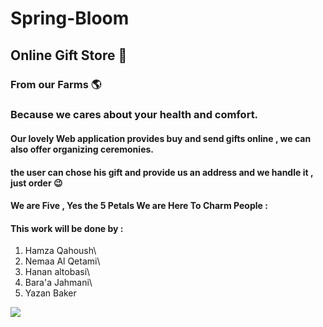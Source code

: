 # Spring-Bloom
## Online Gift Store 💐
### From our Farms 🌎
### Because we cares about your health and comfort.
#### Our lovely Web application  provides buy and send gifts online , we can  also  offer organizing ceremonies.
#### the user can chose his gift and provide us an address and we handle it , just order 😉

#### We are Five , Yes the 5 Petals We are Here To Charm People :
#### This work will be done by :
1. Hamza Qahoush\
2. Nemaa Al Qetami\
3. Hanan altobasi\
4. Bara'a Jahmani\
5. Yazan Baker

![](https://miro.medium.com/max/10846/1*c4PwAk-scwsmIsgonBgqYA.jpeg)



